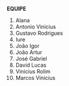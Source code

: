 **EQUIPE**
1. Alana
2. Antonio Vinicius
3. Gustavo Rodrigues
4. Iure
5. João Igor
6. João Artur
7. José Gabriel
8. David Lucas
9. Vinicius Rolim
10. Marcos Vinicius
